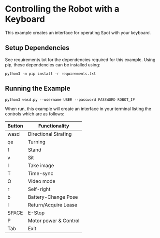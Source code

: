 <!--
Copyright (c) 2020 Boston Dynamics, Inc.  All rights reserved.

Downloading, reproducing, distributing or otherwise using the SDK Software
is subject to the terms and conditions of the Boston Dynamics Software
Development Kit License (20191101-BDSDK-SL).
-->

# Controlling the Robot with a Keyboard

This example creates an interface for operating Spot with your keyboard.

## Setup Dependencies
See requirements.txt for the dependencies required for this example. Using pip, these dependencies can be installed using:
```
python3 -m pip install -r requirements.txt
```

## Running the Example

```
python3 wasd.py --username USER --password PASSWORD ROBOT_IP
```

When run, this example will create an interface in your terminal listing the controls which are as follows:

| Button             | Functionality            |
|--------------------|--------------------------|
| wasd               | Directional Strafing     |
| qe                 | Turning                  |
| f                  | Stand                    |
| v                  | Sit                      |
| I                  | Take image               |
| T                  | Time-sync                |
| O                  | Video mode               |
| r                  | Self-right               |
| b                  | Battery-Change Pose      |
| l                  | Return/Acquire Lease     |
| SPACE              | E-Stop                   |
| P                  | Motor power & Control    |
| Tab                | Exit                     |


